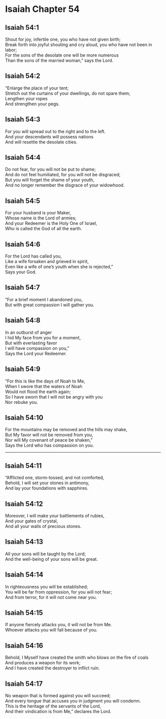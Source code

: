 # Isaiah Chapter 54

## Isaiah 54:1  
Shout for joy, infertile one, you who have not given birth;  
Break forth into joyful shouting and cry aloud, you who have not been in labor;  
For the sons of the desolate one will be more numerous  
Than the sons of the married woman,” says the Lord.

## Isaiah 54:2  
“Enlarge the place of your tent;  
Stretch out the curtains of your dwellings, do not spare them;  
Lengthen your ropes  
And strengthen your pegs.

## Isaiah 54:3  
For you will spread out to the right and to the left.  
And your descendants will possess nations  
And will resettle the desolate cities.

## Isaiah 54:4  
Do not fear, for you will not be put to shame;  
And do not feel humiliated, for you will not be disgraced;  
But you will forget the shame of your youth,  
And no longer remember the disgrace of your widowhood.

## Isaiah 54:5  
For your husband is your Maker,  
Whose name is the Lord of armies;  
And your Redeemer is the Holy One of Israel,  
Who is called the God of all the earth.

## Isaiah 54:6  
For the Lord has called you,  
Like a wife forsaken and grieved in spirit,  
Even like a wife of one’s youth when she is rejected,”  
Says your God.

## Isaiah 54:7  
“For a brief moment I abandoned you,  
But with great compassion I will gather you.

## Isaiah 54:8  
In an outburst of anger  
I hid My face from you for a moment,  
But with everlasting favor  
I will have compassion on you,”  
Says the Lord your Redeemer.

## Isaiah 54:9  
“For this is like the days of Noah to Me,  
When I swore that the waters of Noah  
Would not flood the earth again;  
So I have sworn that I will not be angry with you  
Nor rebuke you.

## Isaiah 54:10  
For the mountains may be removed and the hills may shake,  
But My favor will not be removed from you,  
Nor will My covenant of peace be shaken,”  
Says the Lord who has compassion on you.

---

## Isaiah 54:11  
“Afflicted one, storm-tossed, and not comforted,  
Behold, I will set your stones in antimony,  
And lay your foundations with sapphires.

## Isaiah 54:12  
Moreover, I will make your battlements of rubies,  
And your gates of crystal,  
And all your walls of precious stones.

## Isaiah 54:13  
All your sons will be taught by the Lord;  
And the well-being of your sons will be great.

## Isaiah 54:14  
In righteousness you will be established;  
You will be far from oppression, for you will not fear;  
And from terror, for it will not come near you.

## Isaiah 54:15  
If anyone fiercely attacks you, it will not be from Me.  
Whoever attacks you will fall because of you.

## Isaiah 54:16  
Behold, I Myself have created the smith who blows on the fire of coals  
And produces a weapon for its work;  
And I have created the destroyer to inflict ruin.

## Isaiah 54:17  
No weapon that is formed against you will succeed;  
And every tongue that accuses you in judgment you will condemn.  
This is the heritage of the servants of the Lord,  
And their vindication is from Me,” declares the Lord.

